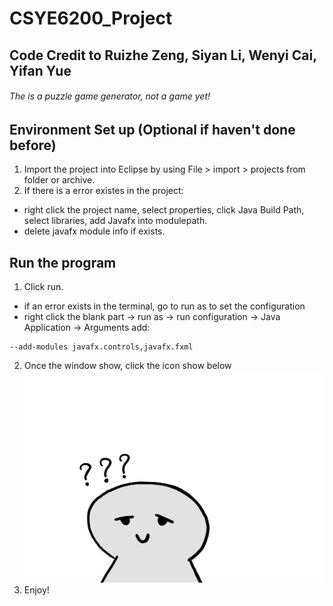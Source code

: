 # CSYE6200_Project 
## Code Credit to Ruizhe Zeng, Siyan Li, Wenyi Cai, Yifan Yue
###### The is a puzzle game generator, not a game yet!

## Environment Set up (Optional if haven't done before)
1. Import the project into Eclipse by using File > import > projects from folder or archive.
2. If there is a error existes in the project:
  - right click the project name, select properties, click Java Build Path, select libraries, add Javafx into modulepath.
  - delete javafx module info if exists.
  
## Run the program
1. Click run.
  - if an error exists in the terminal, go to run as to set the configuration
  - right click the blank part -> run as -> run configuration -> Java Application -> Arguments 
  add: 
  ```
  --add-modules javafx.controls,javafx.fxml
  ```
2. Once the window show, click the icon show below ![turtorial icon](CSYE6200PuzzleGameCreator/src/tutorialimage/tutorial.png)
3. Enjoy! 
  
  
